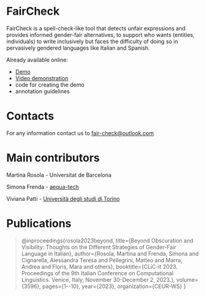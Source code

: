 # FairCheck
FairCheck is a spell-check-like tool that detects unfair expressions and provides informed gender-fair alternatives, to support who wants (entities, individuals) to write inclusively but faces the difficulty of doing so in pervasively gendered languages like Italian and Spanish.

Already available online:
- [Demo](https://faircheck.aequa-tech.com/) 
- [Video demonstration](https://drive.google.com/file/d/1-4-aXLyPiYl_Lr7lcOWnjuAsOpcZvKGE/view?usp=sharing)
- code for creating the demo
- annotation guidelines
  
# Contacts
For any information contact us to fair-check@outlook.com 

# Main contributors
Martina Rosola - Universitat de Barcelona

Simona Frenda - [aequa-tech](https://aequa-tech.com/)

Viviana Patti - [Università degli studi di Torino](https://www.unito.it/persone/vpatti)

# Publications
>@inproceedings{rosola2023beyond,
  title={Beyond Obscuration and Visibility: Thoughts on the Different Strategies of Gender-Fair Language in Italian},
  author={Rosola, Martina and Frenda, Simona and Cignarella, Alessandra Teresa and Pellegrini, Matteo and Marra, Andrea and Floris, Mara and others},
  booktitle={CLiC-it 2023. Proceedings of the 9th Italian Conference on Computational Linguistics. Venice, Italy, November 30-December 2, 2023.},
  volume={3596},
  pages={1--10},
  year={2023},
  organization={CEUR-WS}
}
